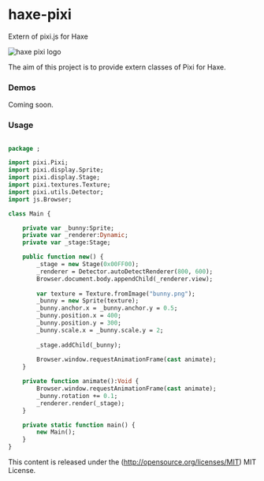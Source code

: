 haxe-pixi
=========

Extern of pixi.js for Haxe

![haxe pixi logo](https://raw.githubusercontent.com/adireddy/haxe-pixi/master/logo.png)

The aim of this project is to provide extern classes of Pixi for Haxe.

### Demos ###

Coming soon.

### Usage ###

```haxe

package ;

import pixi.Pixi;
import pixi.display.Sprite;
import pixi.display.Stage;
import pixi.textures.Texture;
import pixi.utils.Detector;
import js.Browser;

class Main {

	private var _bunny:Sprite;
    private var _renderer:Dynamic;
    private var _stage:Stage;

	public function new() {
		_stage = new Stage(0x00FF00);
        _renderer = Detector.autoDetectRenderer(800, 600);
        Browser.document.body.appendChild(_renderer.view);
        
        var texture = Texture.fromImage("bunny.png");
        _bunny = new Sprite(texture);
        _bunny.anchor.x = _bunny.anchor.y = 0.5;
        _bunny.position.x = 400;
        _bunny.position.y = 300;
        _bunny.scale.x = _bunny.scale.y = 2;
        
        _stage.addChild(_bunny);
        
        Browser.window.requestAnimationFrame(cast animate);
	}

	private function animate():Void {
        Browser.window.requestAnimationFrame(cast animate);
        _bunny.rotation += 0.1;  
        _renderer.render(_stage);
    }

	private static function main() {
		new Main();
	}
}
```

This content is released under the (http://opensource.org/licenses/MIT) MIT License.
